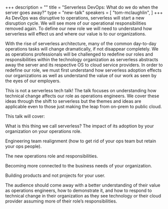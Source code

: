 +++
description = ""
title = "Serverless DevOps: What do we do when the server goes away?"
type = "new-talk"
speakers = [
        "tom-mclaughlin",
]
+++
As DevOps was disruptive to operations, serverless will start a new disruption cycle. We will see more of our operational responsibilities removed again. To define our new role we will need to understand how serverless will effect us and where our value is to our organizations.

With the rise of serverless architecture, many of the common day-to-day operations tasks will change dramatically, if not disappear completely. We as operations professionals will be challenged to redefine our roles and responsibilities within the technology organization as serverless abstracts away the server and its respective OS to cloud service providers. In order to redefine our role, we must first understand how serverless adoption effects our organizations as well as understand the value of our work as seen by the eyes of our employers.

This is not a serverless tech talk! The talk focuses on understanding how technical change affects our role as operations engineers. We cover these ideas through the shift to serverless but the themes and ideas are applicable even to those just making the leap from on-prem to public cloud.

This talk will cover:

What is this thing we call serverless?
The impact of its adoption by your organization on your operations role.

Engineering team realignment (how to get rid of your ops team but retain your ops people).

The new operations role and responsibilities.

Becoming more connected to the business needs of your organization.

Building products and not projects for your user.

The audience should come away with a better understanding of their value as operations engineers, how to demonstrate it, and how to respond to technical change in their organization as they see technology or their cloud provider assuming more of their role’s responsibilities.